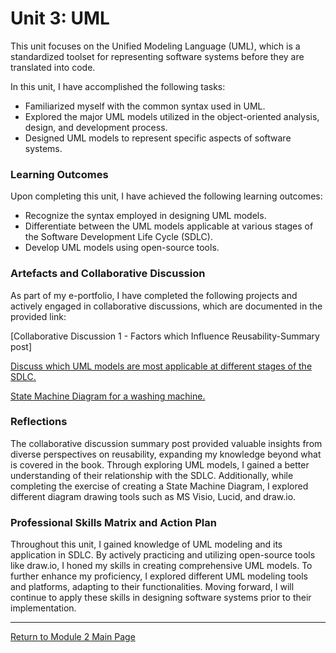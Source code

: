 # Unit 3: UML

This unit focuses on the Unified Modeling Language (UML), which is a standardized toolset for representing software systems before they are translated into code.

In this unit, I have accomplished the following tasks:
 - Familiarized myself with the common syntax used in UML.
 - Explored the major UML models utilized in the object-oriented analysis, design, and development process.
 - Designed UML models to represent specific aspects of software systems.

### Learning Outcomes
Upon completing this unit, I have achieved the following learning outcomes:
 - Recognize the syntax employed in designing UML models.
 - Differentiate between the UML models applicable at various stages of the Software Development Life Cycle (SDLC).
 - Develop UML models using open-source tools.

### Artefacts and Collaborative Discussion
As part of my e-portfolio, I have completed the following projects and actively engaged in collaborative discussions, which are documented in the provided link:

[Collaborative Discussion 1 - Factors which Influence Reusability-Summary post]

[Discuss which UML models are most applicable at different stages of the SDLC.](OOP_Unit03_Discuss.md)

[State Machine Diagram for a washing machine.](OOP_Unit03_StateMach.md)

### Reflections
The collaborative discussion summary post provided valuable insights from diverse perspectives on reusability, expanding my knowledge beyond what is covered in the book. Through exploring UML models, I gained a better understanding of their relationship with the SDLC. Additionally, while completing the exercise of creating a State Machine Diagram, I explored different diagram drawing tools such as MS Visio, Lucid, and draw.io.

### Professional Skills Matrix and Action Plan
Throughout this unit, I gained knowledge of UML modeling and its application in SDLC. By actively practicing and utilizing open-source tools like draw.io, I honed my skills in creating comprehensive UML models. To further enhance my proficiency, I explored different UML modeling tools and platforms, adapting to their functionalities. Moving forward, I will continue to apply these skills in designing software systems prior to their implementation.


---

[Return to Module 2 Main Page](OOP.md)
